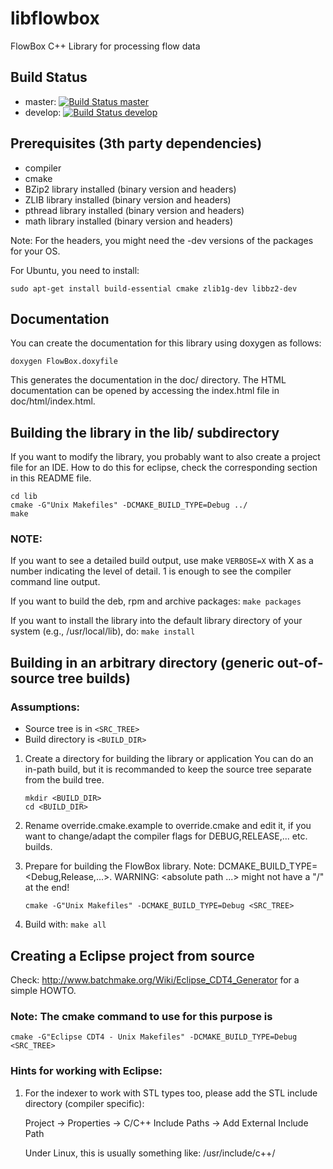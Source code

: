 libflowbox
==========
FlowBox C++ Library for processing flow data

## Build Status
* master: 
   [![Build Status master](https://secure.travis-ci.org/FlowBox/libflowbox.png?branch=master)](http://travis-ci.org/FlowBox/libflowbox)
* develop: 
   [![Build Status develop](https://secure.travis-ci.org/FlowBox/libflowbox.png?branch=develop)](http://travis-ci.org/FlowBox/libflowbox)

Prerequisites (3th party dependencies)
--------------------------------------------------------------------------------
* compiler
* cmake
* BZip2 library installed  	(binary version and headers)
* ZLIB library installed 	(binary version and headers)
* pthread library installed	(binary version and headers)
* math library installed (binary version and headers)

Note: For the headers, you might need the -dev versions of the
packages for your OS.

For Ubuntu, you need to install:

```
sudo apt-get install build-essential cmake zlib1g-dev libbz2-dev
```

Documentation
--------------------------------------------------------------------------------
You can create the documentation for this library using
doxygen as follows:

```doxygen FlowBox.doxyfile```

This generates the documentation in the doc/ directory.
The HTML documentation can be opened by accessing the
index.html file in doc/html/index.html.


Building the library in the lib/ subdirectory
--------------------------------------------------------------------------------
If you want to modify the library, you probably want to
also create a project file for an IDE. How to do this for
eclipse, check the corresponding section in this README file.

```
cd lib
cmake -G"Unix Makefiles" -DCMAKE_BUILD_TYPE=Debug ../
make
```
### NOTE:
If you want to see a detailed build output, use
make `VERBOSE=X` with X as a number indicating the level
of detail. 1 is enough to see the compiler command line output.

If you want to build the deb, rpm and archive packages:
`make packages`

If you want to install the library into the default library
directory of your system (e.g., /usr/local/lib), do:
`make install`


Building in an arbitrary directory (generic out-of-source tree builds)
--------------------------------------------------------------------------------
### Assumptions:
* Source tree is in `<SRC_TREE>`
* Build directory is `<BUILD_DIR>`

1. Create a directory for building the library or application
   You can do an in-path build, but it is recommanded to keep
   the source tree separate from the build tree.

   ```
   mkdir <BUILD_DIR>
   cd <BUILD_DIR>
   ```

2. Rename override.cmake.example to override.cmake
   and edit it, if you want to change/adapt the compiler flags
   for DEBUG,RELEASE,... etc. builds.

3. Prepare for building the FlowBox library.
   Note: DCMAKE_BUILD_TYPE=<Debug,Release,...>.
   WARNING: <absolute path ...> might not have a "/" at the end!

   ```
   cmake -G"Unix Makefiles" -DCMAKE_BUILD_TYPE=Debug <SRC_TREE>
   ````

4. Build with: `make all`

Creating a Eclipse project from source
--------------------------------------------------------------------------------

Check: http://www.batchmake.org/Wiki/Eclipse_CDT4_Generator
for a simple HOWTO.

### Note: The cmake command to use for this purpose is

   `cmake -G"Eclipse CDT4 - Unix Makefiles" -DCMAKE_BUILD_TYPE=Debug <SRC_TREE>`

### Hints for working with Eclipse:
1. For the indexer to work with STL types too, please add the STL
   include directory (compiler specific):

   Project -> Properties -> C/C++ Include Paths -> Add External Include Path

   Under Linux, this is usually something like:
   /usr/include/c++/<Compiler Version>


